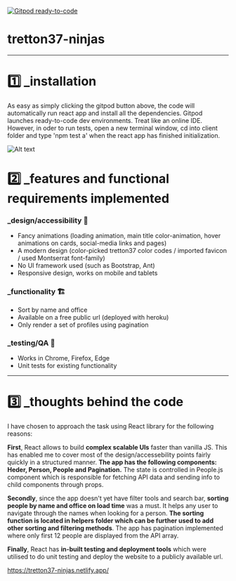 [![Gitpod ready-to-code](https://img.shields.io/badge/Gitpod-ready--to--code-blue?logo=gitpod)](https://gitpod.io/#https://github.com/ildanaruzybayeva/JS-Code-Assignment-1337)

# tretton37-ninjas

---

<h1>1️⃣ _installation </h1> 
<p>As easy as simply clicking the gitpod button above, the code will automatically run react app and install all the dependencies. Gitpod launches ready-to-code dev environments. Treat like an online IDE. However, in oder to run tests, open a new terminal window, cd into client folder and type 'npm test a' when the react app has finished initialization. </p>

![Alt text](https://i.postimg.cc/wMVTGnhJ/final.png "Example gitpod")

<h1>2️⃣️ _features and functional requirements implemented</h1>
<h3>_design/accessibility 🌺</h3>
<ul>
  <li>Fancy animations (loading animation, main title color-animation, hover animations on cards, social-media links and pages)</li>
  <li>A modern design (color-picked tretton37 color codes / imported favicon / used Montserrat font-family)</li>
  <li>No UI framework used (such as Bootstrap, Ant)</li>
  <li>Responsive design, works on mobile and tablets</li>
</ul>

<h3>_functionality 🏗️</h3>
<ul>
  <li>Sort by name and office</li>
  <li>Available on a free public url (deployed with heroku)</li>
  <li>Only render a set of profiles using pagination </li>
</ul>

<h3>_testing/QA 🧪</h3>
<ul>
  <li>Works in Chrome, Firefox, Edge</li>
  <li>Unit tests for existing functionality</li>
</ul>

---

<h1>3️⃣ _thoughts behind the code</h1>

I have chosen to approach the task using React library for the following reasons:

<b>First</b>, React allows to build <b>complex scalable UIs</b> faster than vanilla JS. This has enabled me to cover most of the design/accessebility points fairly quickly in a structured manner. <b>The app has the following components: Heder, Person, People and Pagination.</b> The state is controlled in People.js component which is responsible for fetching API data and sending info to child components through props.

<b>Secondly</b>, since the app doesn't yet have filter tools and search bar, <b>sorting people by name and office on load time</b> was a must. It helps any user to navigate through the names when looking for a person. <b>The sorting function is located in helpers folder which can be further used to add other sorting and filtering methods</b>. The app has pagination implemented where only first 12 people are displayed from the API array.

<b>Finally</b>, React has <b>in-built testing and deployment tools</b> which were utilised to do unit testing and deploy the website to a publicly available url.

https://tretton37-ninjas.netlify.app/
